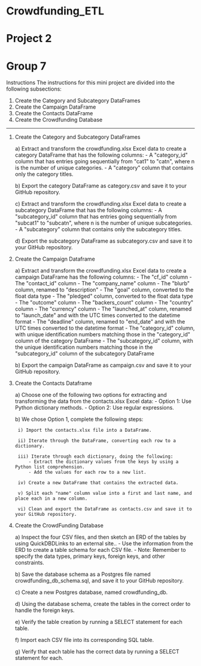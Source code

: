 # Crowdfunding_ETL
# Project 2
# Group 7


Instructions
The instructions for this mini project are divided into the following subsections:

1) Create the Category and Subcategory DataFrames
2) Create the Campaign DataFrame
3) Create the Contacts DataFrame
4) Create the Crowdfunding Database

----------------------------------------------------------------------------------------------------------------------------------------------------------------------------------
1) Create the Category and Subcategory DataFrames

    a) Extract and transform the crowdfunding.xlsx Excel data to create a category DataFrame that has the following columns:
        - A "category_id" column that has entries going sequentially from "cat1" to "catn", where n is the number of unique categories.
        - A "category" column that contains only the category titles.

    b) Export the category DataFrame as category.csv and save it to your GitHub repository.
    
    c) Extract and transform the crowdfunding.xlsx Excel data to create a subcategory DataFrame that has the following columns:
        - A "subcategory_id" column that has entries going sequentially from "subcat1" to "subcatn", where n is the number of unique subcategories.
        - A "subcategory" column that contains only the subcategory titles.

    d) Export the subcategory DataFrame as subcategory.csv and save it to your GitHub repository.

2) Create the Campaign Dataframe

    a) Extract and transform the crowdfunding.xlsx Excel data to create a campaign DataFrame has the following columns:
        - The "cf_id" column
        - The "contact_id" column
        - The "company_name" column
        - The "blurb" column, renamed to "description"
        - The "goal" column, converted to the float data type
        - The "pledged" column, converted to the float data type
        - The "outcome" column
        - The "backers_count" column
        - The "country" column
        - The "currency" column
        - The "launched_at" column, renamed to "launch_date" and with the UTC times converted to the datetime format
        - The "deadline" column, renamed to "end_date" and with the UTC times converted to the datetime format
        - The "category_id" column, with unique identification numbers matching those in the "category_id" column of the category DataFrame
        - The "subcategory_id" column, with the unique identification numbers matching those in the "subcategory_id" column of the subcategory DataFrame

    b) Export the campaign DataFrame as campaign.csv and save it to your GitHub repository.

3) Create the Contacts Dataframe

    a) Choose one of the following two options for extracting and transforming the data from the contacts.xlsx Excel data:
        - Option 1: Use Python dictionary methods.
        - Option 2: Use regular expressions.

    b) We chose Option 1, complete the following steps:

        i) Import the contacts.xlsx file into a DataFrame.

        ii) Iterate through the DataFrame, converting each row to a dictionary.

        iii) Iterate through each dictionary, doing the following:
            - Extract the dictionary values from the keys by using a Python list comprehension.
            - Add the values for each row to a new list.

        iv) Create a new DataFrame that contains the extracted data.

        v) Split each "name" column value into a first and last name, and place each in a new column.

        vi) Clean and export the DataFrame as contacts.csv and save it to your GitHub repository.

4) Create the CrowdFunding Database

    a) Inspect the four CSV files, and then sketch an ERD of the tables by using QuickDBDLinks to an external site..
        - Use the information from the ERD to create a table schema for each CSV file.
        - Note: Remember to specify the data types, primary keys, foreign keys, and other constraints.

    b) Save the database schema as a Postgres file named crowdfunding_db_schema.sql, and save it to your GitHub repository.

    c) Create a new Postgres database, named crowdfunding_db.

    d) Using the database schema, create the tables in the correct order to handle the foreign keys.

    e) Verify the table creation by running a SELECT statement for each table.

    f) Import each CSV file into its corresponding SQL table.

    g) Verify that each table has the correct data by running a SELECT statement for each.